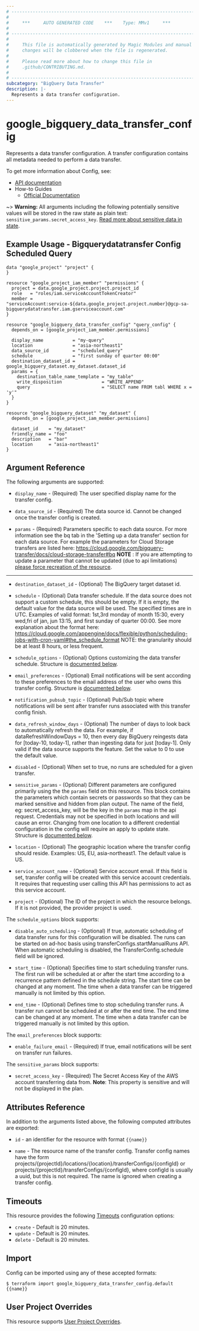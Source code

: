 ```yaml
---
# ----------------------------------------------------------------------------
#
#     ***     AUTO GENERATED CODE    ***    Type: MMv1     ***
#
# ----------------------------------------------------------------------------
#
#     This file is automatically generated by Magic Modules and manual
#     changes will be clobbered when the file is regenerated.
#
#     Please read more about how to change this file in
#     .github/CONTRIBUTING.md.
#
# ----------------------------------------------------------------------------
subcategory: "BigQuery Data Transfer"
description: |-
  Represents a data transfer configuration.
---
```


# google\_bigquery\_data\_transfer\_config

Represents a data transfer configuration. A transfer configuration
contains all metadata needed to perform a data transfer.


To get more information about Config, see:

* [API documentation](https://cloud.google.com/bigquery/docs/reference/datatransfer/rest/v1/projects.locations.transferConfigs/create)
* How-to Guides
    * [Official Documentation](https://cloud.google.com/bigquery/docs/reference/datatransfer/rest/)

~> **Warning:** All arguments including the following potentially sensitive
values will be stored in the raw state as plain text: `sensitive_params.secret_access_key`.
[Read more about sensitive data in state](https://www.terraform.io/language/state/sensitive-data).

## Example Usage - Bigquerydatatransfer Config Scheduled Query


```hcl
data "google_project" "project" {
}

resource "google_project_iam_member" "permissions" {
  project = data.google_project.project.project_id
  role   = "roles/iam.serviceAccountTokenCreator"
  member = "serviceAccount:service-${data.google_project.project.number}@gcp-sa-bigquerydatatransfer.iam.gserviceaccount.com"
}

resource "google_bigquery_data_transfer_config" "query_config" {
  depends_on = [google_project_iam_member.permissions]

  display_name           = "my-query"
  location               = "asia-northeast1"
  data_source_id         = "scheduled_query"
  schedule               = "first sunday of quarter 00:00"
  destination_dataset_id = google_bigquery_dataset.my_dataset.dataset_id
  params = {
    destination_table_name_template = "my_table"
    write_disposition               = "WRITE_APPEND"
    query                           = "SELECT name FROM tabl WHERE x = 'y'"
  }
}

resource "google_bigquery_dataset" "my_dataset" {
  depends_on = [google_project_iam_member.permissions]

  dataset_id    = "my_dataset"
  friendly_name = "foo"
  description   = "bar"
  location      = "asia-northeast1"
}
```

## Argument Reference

The following arguments are supported:


* `display_name` -
  (Required)
  The user specified display name for the transfer config.

* `data_source_id` -
  (Required)
  The data source id. Cannot be changed once the transfer config is created.

* `params` -
  (Required)
  Parameters specific to each data source. For more information see the bq tab in the 'Setting up a data transfer'
  section for each data source. For example the parameters for Cloud Storage transfers are listed here:
  https://cloud.google.com/bigquery-transfer/docs/cloud-storage-transfer#bq
  **NOTE** : If you are attempting to update a parameter that cannot be updated (due to api limitations) [please force recreation of the resource](https://www.terraform.io/cli/state/taint#forcing-re-creation-of-resources).


- - -


* `destination_dataset_id` -
  (Optional)
  The BigQuery target dataset id.

* `schedule` -
  (Optional)
  Data transfer schedule. If the data source does not support a custom
  schedule, this should be empty. If it is empty, the default value for
  the data source will be used. The specified times are in UTC. Examples
  of valid format: 1st,3rd monday of month 15:30, every wed,fri of jan,
  jun 13:15, and first sunday of quarter 00:00. See more explanation
  about the format here:
  https://cloud.google.com/appengine/docs/flexible/python/scheduling-jobs-with-cron-yaml#the_schedule_format
  NOTE: the granularity should be at least 8 hours, or less frequent.

* `schedule_options` -
  (Optional)
  Options customizing the data transfer schedule.
  Structure is [documented below](#nested_schedule_options).

* `email_preferences` -
  (Optional)
  Email notifications will be sent according to these preferences to the
  email address of the user who owns this transfer config.
  Structure is [documented below](#nested_email_preferences).

* `notification_pubsub_topic` -
  (Optional)
  Pub/Sub topic where notifications will be sent after transfer runs
  associated with this transfer config finish.

* `data_refresh_window_days` -
  (Optional)
  The number of days to look back to automatically refresh the data.
  For example, if dataRefreshWindowDays = 10, then every day BigQuery
  reingests data for [today-10, today-1], rather than ingesting data for
  just [today-1]. Only valid if the data source supports the feature.
  Set the value to 0 to use the default value.

* `disabled` -
  (Optional)
  When set to true, no runs are scheduled for a given transfer.

* `sensitive_params` -
  (Optional)
  Different parameters are configured primarily using the the `params` field on this
  resource. This block contains the parameters which contain secrets or passwords so that they can be marked
  sensitive and hidden from plan output. The name of the field, eg: secret_access_key, will be the key
  in the `params` map in the api request.
  Credentials may not be specified in both locations and will cause an error. Changing from one location
  to a different credential configuration in the config will require an apply to update state.
  Structure is [documented below](#nested_sensitive_params).

* `location` -
  (Optional)
  The geographic location where the transfer config should reside.
  Examples: US, EU, asia-northeast1. The default value is US.

* `service_account_name` -
  (Optional)
  Service account email. If this field is set, transfer config will
  be created with this service account credentials. It requires that
  requesting user calling this API has permissions to act as this service account.

* `project` - (Optional) The ID of the project in which the resource belongs.
    If it is not provided, the provider project is used.


<a name="nested_schedule_options"></a>The `schedule_options` block supports:

* `disable_auto_scheduling` -
  (Optional)
  If true, automatic scheduling of data transfer runs for this
  configuration will be disabled. The runs can be started on ad-hoc
  basis using transferConfigs.startManualRuns API. When automatic
  scheduling is disabled, the TransferConfig.schedule field will
  be ignored.

* `start_time` -
  (Optional)
  Specifies time to start scheduling transfer runs. The first run will be
  scheduled at or after the start time according to a recurrence pattern
  defined in the schedule string. The start time can be changed at any
  moment. The time when a data transfer can be triggered manually is not
  limited by this option.

* `end_time` -
  (Optional)
  Defines time to stop scheduling transfer runs. A transfer run cannot be
  scheduled at or after the end time. The end time can be changed at any
  moment. The time when a data transfer can be triggered manually is not
  limited by this option.

<a name="nested_email_preferences"></a>The `email_preferences` block supports:

* `enable_failure_email` -
  (Required)
  If true, email notifications will be sent on transfer run failures.

<a name="nested_sensitive_params"></a>The `sensitive_params` block supports:

* `secret_access_key` -
  (Required)
  The Secret Access Key of the AWS account transferring data from.
  **Note**: This property is sensitive and will not be displayed in the plan.

## Attributes Reference

In addition to the arguments listed above, the following computed attributes are exported:

* `id` - an identifier for the resource with format `{{name}}`

* `name` -
  The resource name of the transfer config. Transfer config names have the
  form projects/{projectId}/locations/{location}/transferConfigs/{configId}
  or projects/{projectId}/transferConfigs/{configId},
  where configId is usually a uuid, but this is not required.
  The name is ignored when creating a transfer config.


## Timeouts

This resource provides the following
[Timeouts](https://developer.hashicorp.com/terraform/plugin/sdkv2/resources/retries-and-customizable-timeouts) configuration options:

- `create` - Default is 20 minutes.
- `update` - Default is 20 minutes.
- `delete` - Default is 20 minutes.

## Import


Config can be imported using any of these accepted formats:

```
$ terraform import google_bigquery_data_transfer_config.default {{name}}
```

## User Project Overrides

This resource supports [User Project Overrides](https://registry.terraform.io/providers/hashicorp/google/latest/docs/guides/provider_reference#user_project_override).
